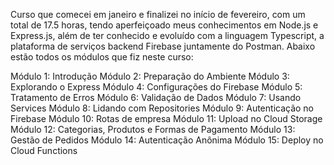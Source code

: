Curso que comecei em janeiro e finalizei no início de fevereiro, com um total de 17.5 horas, tendo aperfeiçoado meus conhecimentos em Node.js e Express.js, além de ter conhecido e evoluído com a linguagem Typescript, a plataforma de serviços backend Firebase juntamente do Postman. Abaixo estão todos os módulos que fiz neste curso:

Módulo 1: Introdução
Módulo 2: Preparação do Ambiente
Módulo 3: Explorando o Express
Módulo 4: Configurações do Firebase
Módulo 5: Tratamento de Erros
Módulo 6: Validação de Dados
Módulo 7: Usando Services
Módulo 8: Lidando com Repositories
Módulo 9: Autenticação no Firebase
Módulo 10: Rotas de empresa
Módulo 11: Upload no Cloud Storage
Módulo 12: Categorias, Produtos e Formas de Pagamento
Módulo 13: Gestão de Pedidos
Módulo 14: Autenticação Anônima
Módulo 15: Deploy no Cloud Functions
